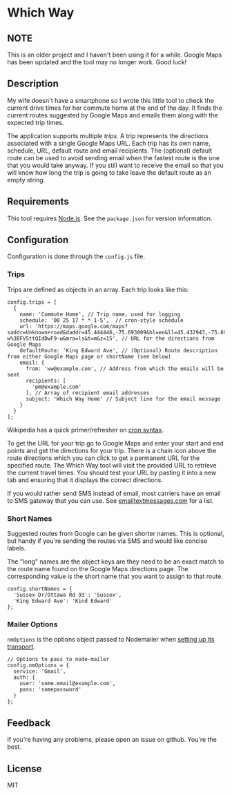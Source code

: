 # Which Way

## NOTE

This is an older project and I haven't been using it for a while.  Google Maps has been updated and the tool may no longer work.  Good luck!

## Description

My wife doesn't have a smartphone so I wrote this little tool to check the current drive times for her commute home at the end of the day.  It finds the current routes suggested by Google Maps and emails them along with the expected trip times.

The application supports multiple *trips*.  A trip represents the directions associated with a single Google Maps URL.  Each trip has its own name, schedule, URL, default route and email recipients.  The (optional) default route can be used to avoid sending email when the fastest route is the one that you would take anyway.  If you still want to receive the email so that you will know how long the trip is going to take leave the default route as an empty string.

## Requirements
This tool requires [Node.js](http://nodejs.org/).  See the `package.json` for version information.

## Configuration

Configuration is done through the `config.js` file.

### Trips

Trips are defined as objects in an array.  Each trip looks like this:

    config.trips = [
      {
        name: 'Commute Home', // Trip name, used for logging
        schedule: '00 25 17 * * 1-5',  // cron-style schedule 
        url: 'https://maps.google.com/maps?saddr=Unknown+road&daddr=45.444446,-75.693809&hl=en&ll=45.432943,-75.697002&spn=0.023611,0.034761&sll=45.437912,-75.69638&sspn=0.011804,0.017381&geocode=FYAgtQIdSOp8-w%3BFV5ttQIdDwF9-w&mra=ls&t=m&z=15', // URL for the directions from Google Maps
        defaultRoute: 'King Edward Ave', // (Optional) Route description from either Google Maps page or shortName (see below)
        email: {
          from: 'ww@example.com', // Address from which the emails will be sent
          recipients: [
            'pm@example.com'
          ], // Array of recipient email addresses
          subject: 'Which Way Home' // Subject line for the email message
        }
      }
    ];

Wikipedia has a quick primer/refresher on [cron syntax](https://en.wikipedia.org/wiki/Cron).

To get the URL for your trip go to Google Maps and enter your start and end points and get the directions for your trip.  There is a chain icon above the route directions which you can click to get a permanent URL for the specified route.  The Which Way tool will visit the provided URL to retrieve the current travel times.  You should test your URL by pasting it into a new tab and ensuring that it displays the correct directions.

If you would rather send SMS instead of email, most carriers have an email to SMS gateway that you can use.  See [emailtextmessages.com](http://www.emailtextmessages.com/) for a list.

### Short Names

Suggested routes from Google can be given shorter names.  This is optional, but handy if you're sending the routes via SMS and would like concise labels.

The "long" names are the object keys are they need to be an exact match to the route name found on the Google Maps directions page.  The corresponding value is the short name that you want to assign to that route.

    config.shortNames = {
      'Sussex Dr/Ottawa Rd 93': 'Sussex',
      'King Edward Ave': 'Kind Edward'
    };

### Mailer Options

`nmOptions` is the options object passed to Nodemailer when [setting up its transport](https://github.com/andris9/Nodemailer#setting-up-a-transport-method).

    // Options to pass to node-mailer 
    config.nmOptions = {
      service: 'Gmail',
      auth: {
        user: 'some.email@example.com',
        pass: 'somepassword'
      }
    };

## Feedback

If you're having any problems, please open an issue on github.  You're the best.

## License

MIT
